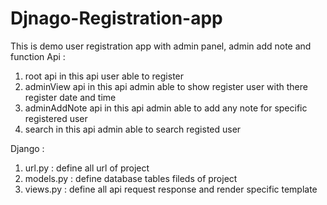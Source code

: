 # Djnago-Registration-app
This is demo user registration app with admin panel, admin add note and function
Api :
1) root api
    in this api user able to register 
2) adminView api
    in this api admin able to show register user with there register date and time
3) adminAddNote api
    in this api admin able to add any note for specific registered user
4) search
      in this api admin able to search registed user
      
      
      
Django :

1) url.py : define all url of project
2) models.py : define database  tables fileds of project
3) views.py : define all api request response and render specific template 
